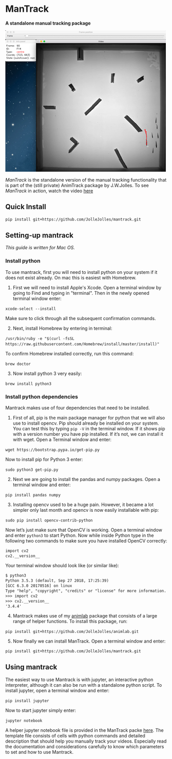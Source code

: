 # ManTrack
**A standalone manual tracking package**

![mantrack](mantrack-in-action-small.jpg)

*ManTrack* is the standalone version of the manual tracking functionality
that is part of the (still private) AnimTrack package by J.W.Jolles. To see *ManTrack* in action, watch the video [here](https://www.youtube.com/watch?v=W6H6J0QbukkO)


Quick Install
------------
```bash
pip install git+https://github.com/JolleJolles/mantrack.git
```


Setting-up mantrack
------------
<em>This guide is written for Mac OS.</em>

### Install python
To use mantrack, first you will need to install python on your system if it does not exist already. On mac this is easiest with Homebrew.

1) First we will need to install Apple's Xcode. Open a terminal window by going to Find and typing in "terminal". Then in the newly opened terminal window enter:

`xcode-select --install`

Make sure to click through all the subsequent confirmation commands.

2) Next, install Homebrew by entering in terminal:

`/usr/bin/ruby -e "$(curl -fsSL https://raw.githubusercontent.com/Homebrew/install/master/install)"`

To confirm Homebrew installed correctly, run this command:

`brew doctor`

3) Now install python 3 very easily:

`brew install python3`

### Install python dependencies
Mantrack makes use of four dependencies that need to be installed.

1) First of all, pip is the main package manager for python that we will also use to install opencv. Pip should already be installed on your system. You can test this by typing `pip -V` in the terminal window. If it shows pip with a version number you have pip installed. If it’s not, we can install it with wget. Open a Terminal window and enter:

`wget https://bootstrap.pypa.io/get-pip.py`

Now to install pip for Python 3 enter:

`sudo python3 get-pip.py`

2) Next we are going to install the pandas and numpy packages. Open a terminal window and enter:

`pip install pandas numpy`

3) Installing opencv used to be a huge pain. However, it became a lot simpler only last month and opencv is now easily installable with pip:

`sudo pip install opencv-contrib-python`

Now let’s just make sure that OpenCV is working. Open a terminal window and enter `python3` to start Python. Now while inside Python type in the following two commands to make sure you have installed OpenCV correctly:

```
import cv2
cv2.__version__
```

Your terminal window should look like (or similar like):

```
$ python3
Python 3.5.3 (default, Sep 27 2018, 17:25:39)
[GCC 6.3.0 20170516] on linux
Type "help", "copyright", "credits" or "license" for more information.
>>> import cv2
>>> cv2.__version__
'3.4.4'
```

4) Mantrack makes use of my [animlab](https://github.com/jollejolles/AnimLab) package that consists of a large range of helper functions. To install this package, run:

`pip install git+https://github.com/JolleJolles/animlab.git`

5) Now finally we can install ManTrack. Open a terminal window and enter:

```bash
pip install git+https://github.com/JolleJolles/mantrack.git
```

Using mantrack
------------
The easiest way to use Mantrack is with jupyter, an interactive python interpreter, although it can also be run with a standalone python script. To install jupyter, open a terminal window and enter:

`pip install jupyter`

Now to start jupyter simply enter:

`jupyter notebook`

A helper jupyter notebook file is provided in the ManTrack packe [here](https://github.com/JolleJolles/mantrack/run_mantrack.ipynb). The template file consists of cells with python commands and detailed description that should help you manually track your videos. Especially read the documentation and considerations carefully to know which parameters to set and how to use Mantrack.
